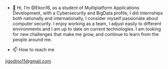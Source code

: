 - 👋 Hi, I’m @Ekon16, as a student of Multiplatform Applications Development, with a Cybersecurity and BigData profile, 
I did internships both nationally and internationally, I consider myself passionate about computer security.
I enjoy working as a team, I adjust easily to different environments and I am up to date on current 
technologies. I am looking for new challenges that make me grow, and continue to learn from the people around me.

- 📫 How to reach me

jigodino11@gmail.com

